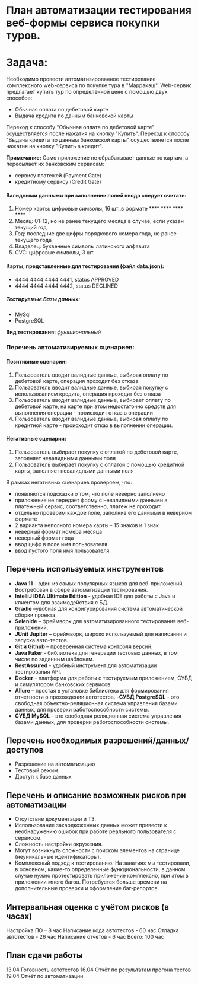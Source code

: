 # План автоматизации тестирования веб-формы сервиса покупки туров.
# Задача:
Необходимо провести автоматизированное тестирование комплексного web-сервиса по покупке тура в "Марракэш".
Web-сервис предлагает купить тур по определённой цене с помощью двух способов:

* Обычная оплата по дебетовой карте
* Выдача кредита по данным банковской карты

Переход к способу "Обычная оплата по дебетовой карте" осуществляется после нажатия на кнопку "Купить".
Переход к способу "Выдача кредита по данным банковской карты" осуществляется после нажатия на кнопку "Купить в кредит".

**Примечание:** Само приложение не обрабатывает данные по картам, а пересылает их банковским сервисам:

* сервису платежей (Payment Gate)
* кредитному сервису (Credit Gate)

#### Валидными данными при заполнении полей ввода следует считать:

1. Номер карты: цифровые символы, 16 шт.,в формате **** **** **** ****
1. Месяц: 01-12, но не ранее текущего месяца в случае, если указан текущий год
1. Год: последние две цифры порядкового номера года, не ранее текущего года
1. Владелец: буквенные символы латинского алфавита
1. CVC: цифровые символы, 3 шт.

#### Карты, представленные для тестирования (файл data.json):

* 4444 4444 4444 4441, status APPROVED
* 4444 4444 4444 4442, status DECLINED

##### Тестируемые Базы данных:

* MySql
* PostgreSQL

**Вид тестирования:** _функциональный_

### Перечень автоматизируемых сценариев:

#### Позитивные сценарии:
1. Пользователь вводит валидные данные, выбирая оплату по дебетовой карте, операция проходит без отказа
2. Пользователь вводит валидные данные, выбирая покупку с использованием кредита, операция проходит без отказа
3. Пользователь вводит валидные данные, выбирает оплату по дебетовой карте, на карте при этом недостаточно средств для выполнения операции - происходит отказ в операции
4. Пользователь вводит валидные данные, выбирая оплату по кредитной карте - происходит отказ в выполнении операции.

#### Негативные сценарии:
1. Пользователь выбирает покупку с оплатой по дебетовой карте, заполняет невалидными данными поля
2. Пользователь выбирает покупку с оплатой с помощью кредитной карты, заполняет невалидными данными поля

В рамках негативных сценариев проверяем, что:
* появляются подсказки о том, что поле неверно заполнено
* приложение не передает форму с невалидными данными в платежный сервис, соответственно, платеж не проходит
* отдельно проверим каждое поле, заполнив его данными в неверном формате
* 2 варианта неполного номера карты - 15 знаков и 1 знак
* неверный формат номера месяца
* неверный формат года
* ввод цифр в поле имя пользователя
* ввод пустого поля имя пользователя.

## Перечень используемых инструментов ##
- **Java 11** – один из самых популярных языков для веб-приложений. Востребован в сфере автоматизации тестирования.
- **IntelliJ IDEA Ultimate Edition** - удобная IDE для работы с Java и клиентом для взаимодействия с БД.
- **Gradle** –удобная для конфигурирования система автоматической сборки проекта.
- **Selenide** – фреймворк для автоматизированного тестирования веб-приложений.
- **JUnit Jupiter** – фреймворк, широко используемый для написания и запуска авто-тестов.
- **Git и Github** – проверенная система контроля версий.
- **Java Faker** - библиотека для генерации тестовых данных, в том числе по заданным шаблонам.
- **RestAssured** - удобный инструмент для автоматизации тестирования API.
- **Docker** - платформа для работы с тестируемым приложением, СУБД и симулятором банковских сервисов.
- **Allure** – простая в установке библиотека для формирования отчетности о прохождении автотестов.
  -**СУБД PostgreSQL** -  это свободная объектно-реляционная система управления базами данных, для проверки работоспособности системы.
- **СУБД MySQL** - это свободная реляционная система управления базами данных, для проверки работоспособности системы.

## Перечень необходимых разрешений/данных/доступов ##
- Разрешение на автоматизацию
- Тестовый режим.
- Доступ к базе данных

## Перечень и описание возможных рисков при автоматизации ##
- Отсутствие документации и ТЗ.
- Использование захардкоженных данных может привести к необнаружению ошибок при работе реального пользователя с сервисом.
- Cложность настройки окружения.
- Могут возникнуть сложности с поиском элементов на странице (неуникальные идентификаторы).
- Комплексный подход к тестированию. На занатиях мы тестировали, в основном, какие-то определенные функциональности, в данном случае нужно протестировать приложение комплексно, при этом в приложении много багов. Потребуется больше времени на дополнительные проверки и оформление баг-репортов.

## Интервальная оценка с учётом рисков (в часах) ##
Настройка ПО – 8 час
Написание кода автотестов - 60 час
Отладка автотестов - 26 час
Написание отчетов - 6 час
Всего: 100 час

## План сдачи работы ##
13.04 Готовность автотестов
16.04 Отчёт по результатам прогона тестов
19.04 Отчёт по автоматизации